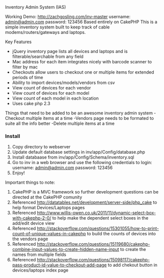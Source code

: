 Inventory Admin System (IAS)

Working Demo: http://zachgosling.com/inv-master
      username: admin@admin.com
      password: 123456
Based entirely on CakePHP This is a simple inventory system built to keep track of cable modems/routers/gateways and laptops. 

Key Features
  - jQuery inventory page lists all devices and laptops and is filterable/searchable from any field
  - Mac address for each item integrates nicely with barcode scanner to filter by mac
  - Checkouts allow users to checkout one or multiple items for extended periods of time
  - Ability to import devices/models/vendors from csv
  - View count of devices for each vendor
  - View count of devices for each model
  - View count of each model in each location
  - Uses cake php 2.3
  
Things that need to be added to be an awesome inventory admin system
  -Checkout multiple items at a time
  -Vendors page needs to be formated to suite all the info better
  -Delete multiple items at a time
  
### Install ###
  1. Copy directory to webserver
  2. Update default database settings in inv/app/Config/database.php
  3. Install databaase from  inv/app/Config/Schema/inventory.sql
  4. Go to inv in a web browser and use the following credentials to login:
      username: admin@admin.com
      password: 123456
  5. Enjoy!

Important things to note:
  1. CakePHP is a MVC framework so further development questions can be directed at the CakePHP comunity
  2. Referenced http://datatables.net/development/server-side/php_cake to help format Devices/Laptops pages
  3. Referenced http://www.willis-owen.co.uk/2011/11/dynamic-select-box-with-cakephp-2-0/ to help make the dependent select boxes in the add/edit device view
  4. Referenced http://stackoverflow.com/questions/15301055/how-to-print-count-of-unique-values-in-cakephp to build the counts of devices into the vendors page
  5. Referenced http://stackoverflow.com/questions/15119680/cakephp-combine-input-values-to-create-hidden-name-input to create the names from multiple fields
  6. Referenced http://stackoverflow.com/questions/15098117/cakephp-pass-product-id-value-to-checkout-add-page to add chekout button in devices/laptops index page
